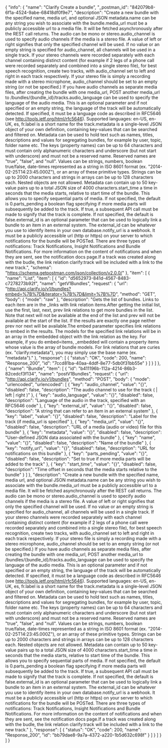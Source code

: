 {
  "info": {
    "name": "Clarify Create a bundle",
    "_postman_id": "842079b8-6f1a-4524-9abe-68418df0f9e7",
    "description": "Create a new bundle with the specified name, media url, and optional JSON metadata.name can be any string you wish to associate with the bundle.media_url must be a publicly accessible url to a media file. It will be fetched asynchronously after the REST call returns. The audio can be mono or stereo.audio_channel is used to specify audio channels if the media is a stereo file. A value of left or right signifies that only the specified channel will be used. If no value or an empty string is specified for audio_channel, all channels will be used in a single track. If your stereo channels were recorded separately with each channel containing distinct content (for example if 2 legs of a phone call were recorded separately and combined into a single stereo file), for best speech recognition, create two tracks, with audio_channel set to left and right in each track respectively. If your stereo file is simply a recording made with a stereo microphone, audio_channel should be set to an empty string (or not be specified.) If you have audio channels as separate media files, after creating the bundle with one media_url, POST another media_url to /bundles/{bundle_id}/tracks.audio_language can be used to specify the language of the audio media. This is an optional parameter and if not specified or an empty string, the language of the track will be automatically detected. If specified, it must be a language code as described in RFC5646 (see http://tools.ietf.org/html/rfc5646). Supported languages: en-US, en-UK, es, fr.label is a short name for the track.metadata is a single-level JSON object of your own definition, containing key-values that can be searched and filtered on. Metadata can be used to hold text such as names, titles, descriptions and values for segregating bundles, for example by user, topic, folder name etc. The keys (property names) can be up to 64 characters and must contain only alphanumeric characters and underscore (but not start with underscore) and must not be a reserved name. Reserved names are &quot;true&quot;, &quot;false&quot;, and &quot;null&quot;. Values can be strings, numbers, boolean true/false, date-times represented as a string in ISO 8601 format (ex. &quot;2014-02-25T14:23:45.000Z&quot;), or an array of these primitive types. Strings can be up to 2000 characters and strings in arrays can be up to 128 characters each. Nested objects are not allowed. Metadata can contain up to 50 key-value pairs up to a total JSON size of 4000 characters.start_time a time in seconds that the media starts, relative to start time of the bundle. This allows you to specify sequential parts of media. If not specified, the default is 0.parts_pending a boolean flag specifying if more media parts will subsequently be added to the track. If true, a subsequent API call must be made to signify that the track is complete. If not specified, the default is false.external_id is an optional parameter that can be used to logically link a bundle to an item in an external system. The external_id can be whatever you use to identify items in your own database.notify_url is a webhook. It must be a publicly accessible url (http or https) on your server to which notifications for the bundle will be POSTed. There are three types of notifications: Track Notifications, Insight Notifications and Bundle Notifications. For more information on the content of notifications and when they are sent, see the notification docs page.If a track was created along with the budle, the link relation clarify:track will be included with a link to the new track.",
    "schema": "https://schema.getpostman.com/json/collection/v2.0.0/"
  },
  "item": [
    {
      "name": "List",
      "item": [
        {
          "id": "d5652973-841d-4567-8483-c7278273b92f",
          "name": "getV1Bundles",
          "request": {
            "url": "http://api.clarify.io/v1/bundles?embed=%7B%7D&iterator=%7B%7D&limit=%7B%7D",
            "method": "GET",
            "body": {
              "mode": "raw"
            },
            "description": "Gets the list of bundles. Links to each item are in the _links with link relation items.After getting the initial list, use the first, last, next, prev link relations to get more bundles in the list. Note that next will not be available at the end of the list and prev will not be available at the start of the list. If the results are exactly one page neither prev nor next will be available.The embed parameter specifies link relations to embed in the results. The models for the specified link relations will be in an array in the embedded object with the link relation as the key. For example, if you do embed=items, _embedded will contain a property items whose value is the array of bundle models. For link relations that are curies (ex. \"clarify:metadata\"), you may simply use the base name (ex. \"metadata\")."
          },
          "response": [
            {
              "status": "OK",
              "code": 200,
              "name": "Response_200",
              "id": "7ccd81ba-40aa-4ddf-8e77-5db0f31bb55e"
            }
          ]
        }
      ]
    },
    {
      "name": "Bundle",
      "item": [
        {
          "id": "b411196b-112a-4214-86b3-82cedcf3f134",
          "name": "postV1Bundles",
          "request": {
            "url": "http://api.clarify.io/v1/bundles",
            "method": "POST",
            "body": {
              "mode": "urlencoded",
              "urlencoded": [
                {
                  "key": "audio_channel",
                  "value": "{}",
                  "disabled": false,
                  "description": "The audio channel to use for the track (  | left | right )"
                },
                {
                  "key": "audio_language",
                  "value": "{}",
                  "disabled": false,
                  "description": "Language of the audio in the track, specified with an RFC5646 code"
                },
                {
                  "key": "external_id",
                  "value": "{}",
                  "disabled": false,
                  "description": "A string that can refer to an item in an external system"
                },
                {
                  "key": "label",
                  "value": "{}",
                  "disabled": false,
                  "description": "Label for the track (if media_url is specified"
                },
                {
                  "key": "media_url",
                  "value": "{}",
                  "disabled": false,
                  "description": "URL of a media (audio or video) file for this bundle"
                },
                {
                  "key": "metadata",
                  "value": "{}",
                  "disabled": false,
                  "description": "User-defined JSON data associated with the bundle"
                },
                {
                  "key": "name",
                  "value": "{}",
                  "disabled": false,
                  "description": "Name of the bundle"
                },
                {
                  "key": "notify_url",
                  "value": "{}",
                  "disabled": false,
                  "description": "URL for notifications on this bundle"
                },
                {
                  "key": "parts_pending",
                  "value": "{}",
                  "disabled": false,
                  "description": "Set to true if more media parts will be added to the track"
                },
                {
                  "key": "start_time",
                  "value": "{}",
                  "disabled": false,
                  "description": "Time offset in seconds that the media starts relative to the bundle"
                }
              ]
            },
            "description": "Create a new bundle with the specified name, media url, and optional JSON metadata.name can be any string you wish to associate with the bundle.media_url must be a publicly accessible url to a media file. It will be fetched asynchronously after the REST call returns. The audio can be mono or stereo.audio_channel is used to specify audio channels if the media is a stereo file. A value of left or right signifies that only the specified channel will be used. If no value or an empty string is specified for audio_channel, all channels will be used in a single track. If your stereo channels were recorded separately with each channel containing distinct content (for example if 2 legs of a phone call were recorded separately and combined into a single stereo file), for best speech recognition, create two tracks, with audio_channel set to left and right in each track respectively. If your stereo file is simply a recording made with a stereo microphone, audio_channel should be set to an empty string (or not be specified.) If you have audio channels as separate media files, after creating the bundle with one media_url, POST another media_url to /bundles/{bundle_id}/tracks.audio_language can be used to specify the language of the audio media. This is an optional parameter and if not specified or an empty string, the language of the track will be automatically detected. If specified, it must be a language code as described in RFC5646 (see http://tools.ietf.org/html/rfc5646). Supported languages: en-US, en-UK, es, fr.label is a short name for the track.metadata is a single-level JSON object of your own definition, containing key-values that can be searched and filtered on. Metadata can be used to hold text such as names, titles, descriptions and values for segregating bundles, for example by user, topic, folder name etc. The keys (property names) can be up to 64 characters and must contain only alphanumeric characters and underscore (but not start with underscore) and must not be a reserved name. Reserved names are &quot;true&quot;, &quot;false&quot;, and &quot;null&quot;. Values can be strings, numbers, boolean true/false, date-times represented as a string in ISO 8601 format (ex. &quot;2014-02-25T14:23:45.000Z&quot;), or an array of these primitive types. Strings can be up to 2000 characters and strings in arrays can be up to 128 characters each. Nested objects are not allowed. Metadata can contain up to 50 key-value pairs up to a total JSON size of 4000 characters.start_time a time in seconds that the media starts, relative to start time of the bundle. This allows you to specify sequential parts of media. If not specified, the default is 0.parts_pending a boolean flag specifying if more media parts will subsequently be added to the track. If true, a subsequent API call must be made to signify that the track is complete. If not specified, the default is false.external_id is an optional parameter that can be used to logically link a bundle to an item in an external system. The external_id can be whatever you use to identify items in your own database.notify_url is a webhook. It must be a publicly accessible url (http or https) on your server to which notifications for the bundle will be POSTed. There are three types of notifications: Track Notifications, Insight Notifications and Bundle Notifications. For more information on the content of notifications and when they are sent, see the notification docs page.If a track was created along with the budle, the link relation clarify:track will be included with a link to the new track."
          },
          "response": [
            {
              "status": "OK",
              "code": 200,
              "name": "Response_200",
              "id": "bb79dae8-9a7a-4372-a220-1b5d632c698f"
            }
          ]
        }
      ]
    }
  ]
}